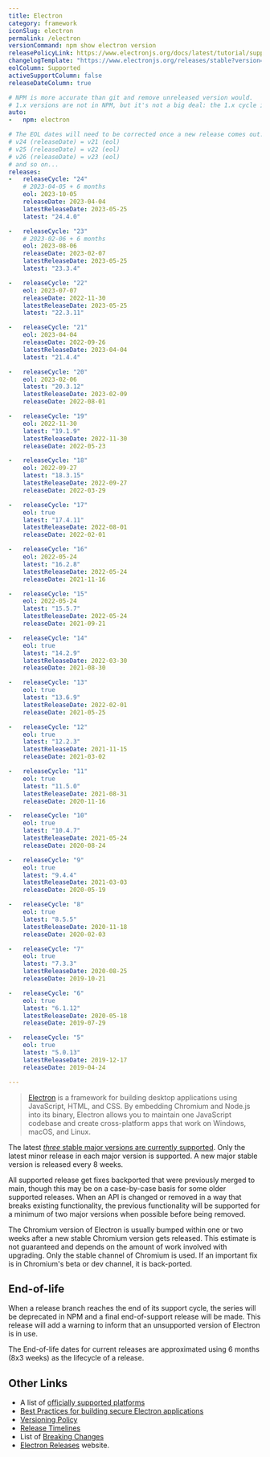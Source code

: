```yaml
---
title: Electron
category: framework
iconSlug: electron
permalink: /electron
versionCommand: npm show electron version
releasePolicyLink: https://www.electronjs.org/docs/latest/tutorial/support
changelogTemplate: "https://www.electronjs.org/releases/stable?version={{'__LATEST__'|split:'.'|first}}#__LATEST__"
eolColumn: Supported
activeSupportColumn: false
releaseDateColumn: true

# NPM is more accurate than git and remove unreleased version would.
# 1.x versions are not in NPM, but it's not a big deal: the 1.x cycle is not displayed on this page.
auto:
-   npm: electron

# The EOL dates will need to be corrected once a new release comes out.
# v24 (releaseDate) = v21 (eol)
# v25 (releaseDate) = v22 (eol)
# v26 (releaseDate) = v23 (eol)
# and so on...
releases:
-   releaseCycle: "24"
    # 2023-04-05 + 6 months
    eol: 2023-10-05
    releaseDate: 2023-04-04
    latestReleaseDate: 2023-05-25
    latest: "24.4.0"

-   releaseCycle: "23"
    # 2023-02-06 + 6 months
    eol: 2023-08-06
    releaseDate: 2023-02-07
    latestReleaseDate: 2023-05-25
    latest: "23.3.4"

-   releaseCycle: "22"
    eol: 2023-07-07
    releaseDate: 2022-11-30
    latestReleaseDate: 2023-05-25
    latest: "22.3.11"

-   releaseCycle: "21"
    eol: 2023-04-04
    releaseDate: 2022-09-26
    latestReleaseDate: 2023-04-04
    latest: "21.4.4"

-   releaseCycle: "20"
    eol: 2023-02-06
    latest: "20.3.12"
    latestReleaseDate: 2023-02-09
    releaseDate: 2022-08-01

-   releaseCycle: "19"
    eol: 2022-11-30
    latest: "19.1.9"
    latestReleaseDate: 2022-11-30
    releaseDate: 2022-05-23

-   releaseCycle: "18"
    eol: 2022-09-27
    latest: "18.3.15"
    latestReleaseDate: 2022-09-27
    releaseDate: 2022-03-29

-   releaseCycle: "17"
    eol: true
    latest: "17.4.11"
    latestReleaseDate: 2022-08-01
    releaseDate: 2022-02-01

-   releaseCycle: "16"
    eol: 2022-05-24
    latest: "16.2.8"
    latestReleaseDate: 2022-05-24
    releaseDate: 2021-11-16

-   releaseCycle: "15"
    eol: 2022-05-24
    latest: "15.5.7"
    latestReleaseDate: 2022-05-24
    releaseDate: 2021-09-21

-   releaseCycle: "14"
    eol: true
    latest: "14.2.9"
    latestReleaseDate: 2022-03-30
    releaseDate: 2021-08-30

-   releaseCycle: "13"
    eol: true
    latest: "13.6.9"
    latestReleaseDate: 2022-02-01
    releaseDate: 2021-05-25

-   releaseCycle: "12"
    eol: true
    latest: "12.2.3"
    latestReleaseDate: 2021-11-15
    releaseDate: 2021-03-02

-   releaseCycle: "11"
    eol: true
    latest: "11.5.0"
    latestReleaseDate: 2021-08-31
    releaseDate: 2020-11-16

-   releaseCycle: "10"
    eol: true
    latest: "10.4.7"
    latestReleaseDate: 2021-05-24
    releaseDate: 2020-08-24

-   releaseCycle: "9"
    eol: true
    latest: "9.4.4"
    latestReleaseDate: 2021-03-03
    releaseDate: 2020-05-19

-   releaseCycle: "8"
    eol: true
    latest: "8.5.5"
    latestReleaseDate: 2020-11-18
    releaseDate: 2020-02-03

-   releaseCycle: "7"
    eol: true
    latest: "7.3.3"
    latestReleaseDate: 2020-08-25
    releaseDate: 2019-10-21

-   releaseCycle: "6"
    eol: true
    latest: "6.1.12"
    latestReleaseDate: 2020-05-18
    releaseDate: 2019-07-29

-   releaseCycle: "5"
    eol: true
    latest: "5.0.13"
    latestReleaseDate: 2019-12-17
    releaseDate: 2019-04-24

---
```


> [Electron](https://www.electronjs.org/) is a framework for building desktop applications using
> JavaScript, HTML, and CSS. By embedding Chromium and Node.js into its binary, Electron allows you
> to maintain one JavaScript codebase and create cross-platform apps that work on Windows, macOS,
> and Linux.

The latest [_three_ stable major versions are currently supported](https://www.electronjs.org/blog/8-week-cadence).
Only the latest minor release in each major version is supported. A new major stable version is
released every 8 weeks.

All supported release get fixes backported that were previously merged to main, though this may be
on a case-by-case basis for some older supported releases. When an API is changed or removed in a
way that breaks existing functionality, the previous functionality will be supported for a minimum
of two major versions when possible before being removed.

The Chromium version of Electron is usually bumped within one or two weeks after a new stable
Chromium version gets released. This estimate is not guaranteed and depends on the amount of work
involved with upgrading. Only the stable channel of Chromium is used. If an important fix is in
Chromium's beta or dev channel, it is back-ported.

## End-of-life

When a release branch reaches the end of its support cycle, the series will be deprecated in NPM and
a final end-of-support release will be made. This release will add a warning to inform that an
unsupported version of Electron is in use.

The End-of-life dates for current releases are approximated using 6 months (8x3 weeks) as the
lifecycle of a release.

## Other Links

- A list of [officially supported platforms](https://www.electronjs.org/docs/latest/tutorial/support#supported-platforms)
- [Best Practices for building secure Electron applications](https://www.electronjs.org/docs/latest/)
- [Versioning Policy](https://www.electronjs.org/docs/latest/tutorial/electron-versioning)
- [Release Timelines](https://www.electronjs.org/docs/latest/tutorial/electron-timelines)
- List of [Breaking Changes](https://www.electronjs.org/docs/latest/breaking-changes)
- [Electron Releases](https://releases.electronjs.org/) website.
